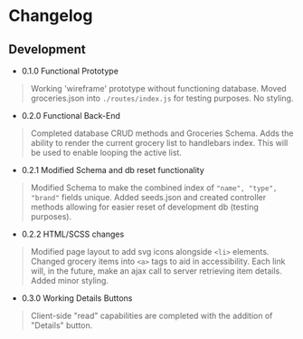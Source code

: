 # Changelog 

## Development

- 0.1.0 Functional Prototype
>Working 'wireframe' prototype without functioning database. Moved groceries.json into `./routes/index.js` for testing purposes. No styling.

- 0.2.0 Functional Back-End
>Completed database CRUD methods and Groceries Schema. Adds the ability to render the current grocery list to handlebars index. This will be used to enable looping the active list.

- 0.2.1 Modified Schema and db reset functionality
>Modified Schema to make the combined index of `"name", "type", "brand"` fields unique. Added seeds.json and created controller methods allowing for easier reset of development db (testing purposes). 

- 0.2.2 HTML/SCSS changes 
>Modified page layout to add svg icons alongside `<li>` elements. Changed grocery items into `<a>` tags to aid in accessibility. Each link will, in the future, make an ajax call to server retrieving item details. Added minor styling.
- 0.3.0 Working Details Buttons
>Client-side "read" capabilities are completed with the addition of "Details" button.